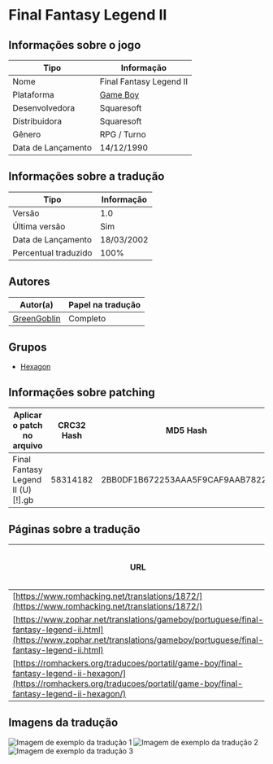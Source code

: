 # Final Fantasy Legend II

## Informações sobre o jogo

| Tipo | Informação |
| ----------- | ----------- |
| Nome | Final Fantasy Legend II |
| Plataforma | [Game Boy](../) |
| Desenvolvedora | Squaresoft |
| Distribuidora | Squaresoft |
| Gênero | RPG / Turno |
| Data de Lançamento | 14/12/1990 |

## Informações sobre a tradução

| Tipo | Informação |
| ----------- | ----------- |
| Versão | 1\.0 |
| Última versão | Sim |
| Data de Lançamento | 18/03/2002 |
| Percentual traduzido | 100% |

## Autores

| Autor(a) | Papel na tradução |
| ----------- | ----------- |
| [GreenGoblin](../../../autores/greengoblin/) | Completo |

## Grupos

* [Hexagon](../../../grupos/hexagon/)

## Informações sobre patching

| Aplicar o patch no arquivo | CRC32 Hash | MD5 Hash |
| ----------- | ----------- | ----------- |
| Final Fantasy Legend II \(U\) \[\!\]\.gb | 58314182 | 2BB0DF1B672253AAA5F9CAF9AAB78224 |

## Páginas sobre a tradução

| URL | Oficial (publicado pelos autores) | Possuí link de download |
| ----------- | ----------- | ----------- |
| [https://www.romhacking.net/translations/1872/](https://www.romhacking.net/translations/1872/) | Não | Sim |
| [https://www.zophar.net/translations/gameboy/portuguese/final-fantasy-legend-ii.html](https://www.zophar.net/translations/gameboy/portuguese/final-fantasy-legend-ii.html) | Não | Sim |
| [https://romhackers.org/traducoes/portatil/game-boy/final-fantasy-legend-ii-hexagon/](https://romhackers.org/traducoes/portatil/game-boy/final-fantasy-legend-ii-hexagon/) | Não | Não |

## Imagens da tradução

![Imagem de exemplo da tradução 1](1.png)
![Imagem de exemplo da tradução 2](2.png)
![Imagem de exemplo da tradução 3](3.png)